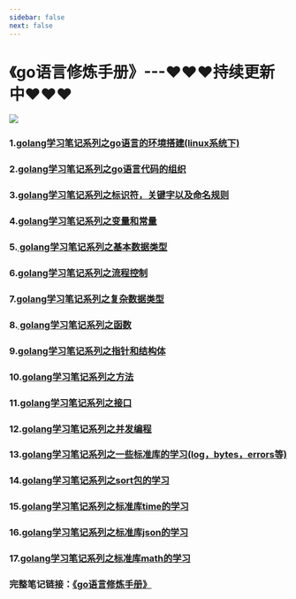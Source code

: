 ```yaml
---
sidebar: false
next: false
---
```

<BlogInfo/>

# 《go语言修炼手册》---❤❤❤持续更新中❤❤❤

![](http://www.lll.plus/media/image/2024/01/18/906c989e4ce2d2e590d6f2b1450ff6ac.c5279066b55811eeb3a9eb54e8a036ec.jpg)

### 1.[golang学习笔记系列之go语言的环境搭建(linux系统下)](http://www.lll.plus/blog/750)

### 2.[golang学习笔记系列之go语言代码的组织](http://www.lll.plus/blog/761)

### 3.[golang学习笔记系列之标识符，关键字以及命名规则](http://www.lll.plus/blog/762)

### 4.[golang学习笔记系列之变量和常量](http://www.lll.plus/blog/763)

### 5.[ golang学习笔记系列之基本数据类型](http://www.lll.plus/blog/764)

### 6.[golang学习笔记系列之流程控制](http://www.lll.plus/blog/766)

### 7.[golang学习笔记系列之复杂数据类型](http://www.lll.plus/blog/768)

### 8.[ golang学习笔记系列之函数](http://www.lll.plus/blog/770)

### 9.[golang学习笔记系列之指针和结构体](http://www.lll.plus/blog/771)

### 10.[golang学习笔记系列之方法](http://www.lll.plus/blog/774)

### 11.[golang学习笔记系列之接口](http://www.lll.plus/blog/776)

### 12.[golang学习笔记系列之并发编程](http://www.lll.plus/blog/777)

### 13.[golang学习笔记系列之一些标准库的学习(log，bytes，errors等)](http://www.lll.plus/blog/783)

### 14.[golang学习笔记系列之sort包的学习](http://www.lll.plus/blog/784)

### 15.[golang学习笔记系列之标准库time的学习](http://www.lll.plus/blog/785)

### 16.[golang学习笔记系列之标准库json的学习](http://www.lll.plus/blog/786)

### 17.[golang学习笔记系列之标准库math的学习](http://www.lll.plus/blog/787)

### 完整笔记链接：[《go语言修炼手册》](https://gitee.com/max-LLL/golang-notes/blob/master/docs/%E3%80%8Ago%E8%AF%AD%E8%A8%80%E4%BF%AE%E7%82%BC%E6%89%8B%E5%86%8C%E3%80%8B.md)

<ActionBox />
        
<style>#top-box {margin-top:0.5rem!important;}</style>